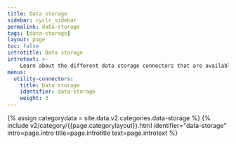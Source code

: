 ```yaml
---
title: Data storage
sidebar: cyclr_sidebar
permalink: data-storage
tags: [data-storage]
layout: page
toc: false
introtitle: Data storage
introtext: >-
    Learn about the different data storage connectors that are available in Cyclr.
menus:
  utility-connectors:
    title: Data storage
    identifier: data-storage
    weight: 3
---
```

{% assign categorydata = site.data.v2.categories.data-storage %}
{% include v2/category/{{page.categorylayout}}.html identifier="data-storage" intro=page.intro title=page.introtitle text=page.introtext %}
